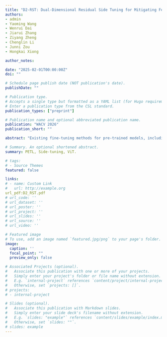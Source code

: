 ```yaml
---
title: "D2-RST: Dual-Dimensional Residual Side Tuning for Mitigating Feature Forgetting in Parameter-Efficient Transfer Learning"
authors:
- admin
- Yaoming Wang
- Wenrui Dai
- Jiarui Zhang
- Ziyang Zheng
- Chenglin Li
- Junni Zou
- Hongkai Xiong

author_notes:

date: "2025-02-01T00:00:00Z"
doi: ""

# Schedule page publish date (NOT publication's date).
publishDate: ""

# Publication type.
# Accepts a single type but formatted as a YAML list (for Hugo requirements).
# Enter a publication type from the CSL standard.
publication_types: ["preprint"]

# Publication name and optional abbreviated publication name.
publication: "WACV 2026"
publication_short: ""

abstract: "Existing fine-tuning methods for pre-trained models, including parameter-efficient transfer learning (PETL) approaches, suffer from severe feature forgetting in deep layers due to progressive spectral decay. To address this issue, we present \textbf{Dual-Dimensional Residual Side Tuning (D2-RST)}, a novel PETL framework designed to mitigate feature forgetting by jointly optimizing aggregated features, i.e., residuals, across both embedding and spatial dimensions. Specifically, D2-RST employs a dual-block side tuning structure: Collect Blocks extract inter-layer information into residuals while Feed Blocks strategically reintegrate them back into the backbone. This parallel processing framework with low-rank linear mappings applied to residuals effectively stabilizes low-frequency components while reducing memory cost. Additionally, D2-RST introduces a spatial-dimension pathway in parallel with the conventional feature-dimension pathway, followed by cross-dimensional fusion via learnable scalars at each Feed Block, thereby effectively suppressing low-frequency attenuation in deeper layers. To further reduce redundancy, we propose a parameter-sharing strategy for LoRA matrices within Collect Blocks, where low-rank projections are shared across multiple layers. Extensive experiments on several benchmarks demonstrate that D2-RST not only outperforms existing PETL methods in accuracy but also significantly reduces parameter overhead by explicitly suppressing deep-layer feature forgetting."

# Summary. An optional shortened abstract.
summary: PETL, Side-tuning, ViT.

# tags:
# - Source Themes
featured: false

links:
# - name: Custom Link
#   url: http://example.org
url_pdf:D2_RST.pdf
# url_code: ''
# url_dataset: ''
# url_poster: ''
# url_project: ''
# url_slides: ''
# url_source: ''
# url_video: ''

# Featured image
# To use, add an image named `featured.jpg/png` to your page's folder. 
image:
  caption: ''
  focal_point: ""
  preview_only: false

# Associated Projects (optional).
#   Associate this publication with one or more of your projects.
#   Simply enter your project's folder or file name without extension.
#   E.g. `internal-project` references `content/project/internal-project/index.md`.
#   Otherwise, set `projects: []`.
# projects:
# - internal-project

# Slides (optional).
#   Associate this publication with Markdown slides.
#   Simply enter your slide deck's filename without extension.
#   E.g. `slides: "example"` references `content/slides/example/index.md`.
#   Otherwise, set `slides: ""`.
# slides: example
---
```


<!-- {{% callout note %}}
Create your slides in Markdown - click the *Slides* button to check out the example.
{{% /callout %}}

Add the publication's **full text** or **supplementary notes** here. You can use rich formatting such as including [code, math, and images](https://wowchemy.com/docs/content/writing-markdown-latex/). -->
